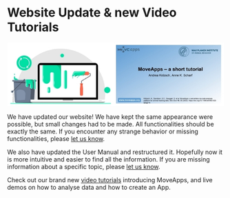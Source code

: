 # Website Update & new Video Tutorials

![Website Update](ui_tutorial.jpg)

We have updated our website! We have kept the same appearance were possible, but small changes had to be made. All functionalities should be exactly the same. If you encounter any strange behavior or missing functionalities, please [let us know](mailto:info@moveapps.org).

We also have updated the User Manual and restructured it. Hopefully now it is more intuitive and easier to find all the information. If you are missing information about a specific topic, please [let us know](mailto:info@moveapps.org).

Check out our brand new [video tutorials](https://docs.moveapps.org/#/video_tutorials) introducing MoveApps, and live demos on how to analyse data and how to create an App.

